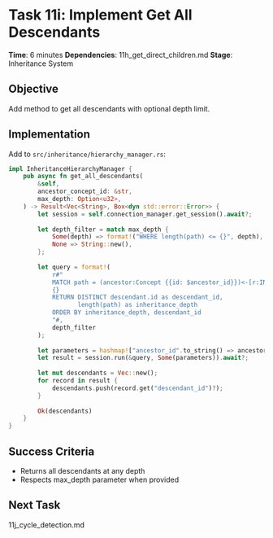 # Task 11i: Implement Get All Descendants

**Time**: 6 minutes
**Dependencies**: 11h_get_direct_children.md
**Stage**: Inheritance System

## Objective
Add method to get all descendants with optional depth limit.

## Implementation
Add to `src/inheritance/hierarchy_manager.rs`:

```rust
impl InheritanceHierarchyManager {
    pub async fn get_all_descendants(
        &self,
        ancestor_concept_id: &str,
        max_depth: Option<u32>,
    ) -> Result<Vec<String>, Box<dyn std::error::Error>> {
        let session = self.connection_manager.get_session().await?;
        
        let depth_filter = match max_depth {
            Some(depth) => format!("WHERE length(path) <= {}", depth),
            None => String::new(),
        };
        
        let query = format!(
            r#"
            MATCH path = (ancestor:Concept {{id: $ancestor_id}})<-[r:INHERITS_FROM*]-(descendant:Concept)
            {}
            RETURN DISTINCT descendant.id as descendant_id,
                   length(path) as inheritance_depth
            ORDER BY inheritance_depth, descendant_id
            "#,
            depth_filter
        );
        
        let parameters = hashmap!["ancestor_id".to_string() => ancestor_concept_id.into()];
        let result = session.run(&query, Some(parameters)).await?;
        
        let mut descendants = Vec::new();
        for record in result {
            descendants.push(record.get("descendant_id")?);
        }
        
        Ok(descendants)
    }
}
```

## Success Criteria
- Returns all descendants at any depth
- Respects max_depth parameter when provided

## Next Task
11j_cycle_detection.md